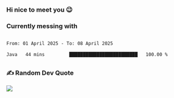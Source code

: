 ### Hi nice to meet you 😉 

### Currently messing with


 ##
 
<!--START_SECTION:waka-->

```txt
From: 01 April 2025 - To: 08 April 2025

Java   44 mins         █████████████████████████   100.00 %
```

<!--END_SECTION:waka-->

##

### ✍️ Random Dev Quote
![](https://quotes-github-readme.vercel.app/api?type=horizontal&theme=dark)

##
